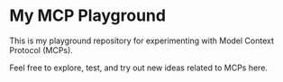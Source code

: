 # My MCP Playground

This is my playground repository for experimenting with Model Context Protocol (MCPs).

Feel free to explore, test, and try out new ideas related to MCPs here.
